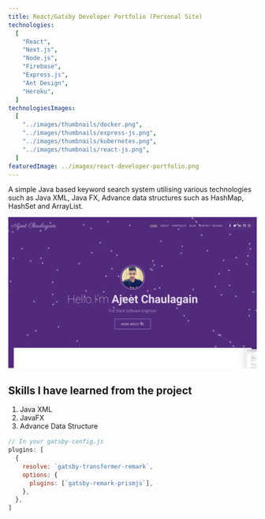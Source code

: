 ```yaml
---
title: React/Gatsby Developer Portfolio (Personal Site)
technologies:
  [
    "React",
    "Next.js",
    "Node.js",
    "Firebase",
    "Express.js",
    "Ant Design",
    "Heroku",
  ]
technologiesImages:
  [
    "../images/thumbnails/docker.png",
    "../images/thumbnails/express-js.png",
    "../images/thumbnails/kubernetes.png",
    "../images/thumbnails/react-js.png",
  ]
featuredImage: ../images/react-developer-portfolio.png
---
```


A simple Java based keyword search system utilising various technologies such as
Java XML, Java FX, Advance data structures such as HashMap, HashSet and ArrayList.

![React/Gatsby Developer Portfolio (Personal Site)](../images/react-developer-portfolio.png)

## Skills I have learned from the project

1. Java XML
2. JavaFX
3. Advance Data Structure

```javascript
// In your gatsby-config.js
plugins: [
  {
    resolve: `gatsby-transformer-remark`,
    options: {
      plugins: [`gatsby-remark-prismjs`],
    },
  },
]
```
